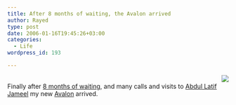 ```yaml
---
title: After 8 months of waiting, the Avalon arrived
author: Rayed
type: post
date: 2006-01-16T19:45:26+03:00
categories:
  - Life
wordpress_id: 193

---
```

<p><img src="http://myweb.saudi.net.sa/rayed/img/2005-05-04/avl_2004_gall_01_im.gif" align="right"/><br />
Finally after <a href="http://rayed.com/wordpress/?p=110">8 months of waiting</a>, and many calls and visits to <a href="http://www.alj.com/">Abdul Latif Jameel</a> my new <a href="http://www.toyota.com/avalon">Avalon</a> arrived.<br />
<br style="clear:both;" /></p>
